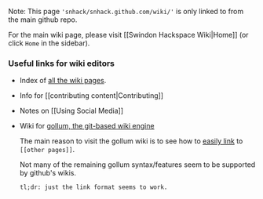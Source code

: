Note: This page `'snhack/snhack.github.com/wiki/'` is only linked to from the main github repo.

For the main wiki page, please visit [[Swindon Hackspace Wiki|Home]] (or click `Home` in the sidebar).

### Useful links for wiki editors

- Index of [all the wiki pages](_pages).

- Info for [[contributing content|Contributing]]

- Notes on [[Using Social Media]]

- Wiki for [gollum, the git-based wiki engine][gollum]

  The main reason to visit the gollum wiki is to see how to [easily link][gollum] to `[[other pages]]`.

  Not many of the remaining gollum syntax/features seem to be supported by github's wikis.

  `tl;dr: just the link format seems to work.`

[gollum]: https://github.com/gollum/gollum/wiki#bracket-tags


<!--


Welcome to the Swindon Hackspace wiki.  This page is here to collect resources for editing the wiki itself, without cluttering up the main wiki for non-editors.  Please visit [[Swindon Hackspace Wiki]] to see the actual wiki home page.  To see a list of all wiki pages, see the [Wiki Index](_pages).

Please use this wiki to [[share or record|Contributing]] any information that does not belong on the public website, or in its own github repo.  For longer posts that are of interest to everyone, please consider [[writing a blog post|Contributing]] for the main website.

Please read the [gollum wiki](https://github.com/gollum/gollum/wiki#bracket-tags) on how to easily link to other pages.

Note that not all of the gollum syntax/features seem to be supported by github's wikis, in particular: title metadata, table of contents, mathematical equations, sequence diagrams, and file includes, to not appear to work (tl;dr: just the link format works then.)

-->